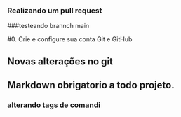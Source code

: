 ### Realizando um pull request
###testeando brannch main

#0. Crie e configure sua conta Git e GitHub
## Novas alterações no git 
## Markdown obrigatorio a todo projeto.

### alterando tags de comandi

